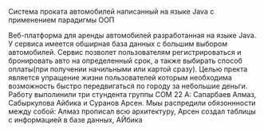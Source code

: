 Система проката автомобилей написанный на языке Java с применением парадигмы ООП

Веб-платформа для аренды автомобилей разработанная на языке Java. У сервиса имеется обширная база данных с большим выбором автомобилей. Сервис позволет пользователям регистрироваться и 
бронировать авто на определенный срок, а также выбирать способ оплаты(при получении начильными или картой сразу). 
Целью пректа является упращение жизни пользователей которым необходима возможность быстро передвигаться по городу за небольшие деньги.
Работу выполинили три стундента группы COM 22 A: Сапарбаев Алмаз, Сабыркулова Айбика и Суранов Арсен. Мыы распредили обязоннности между собой: 
Алмаз прописал всю архитектуру, Арсен создал таблицы с информацией в базе данных, АЙбика
